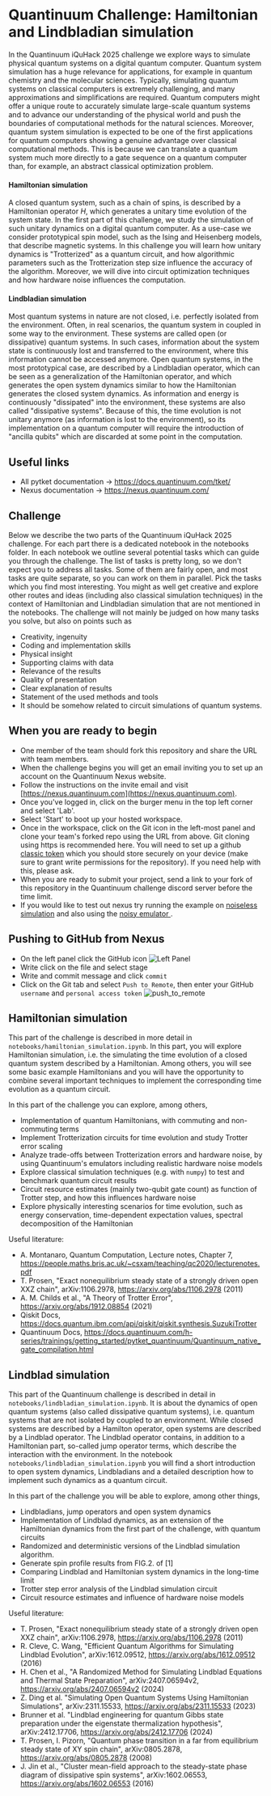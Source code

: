 # Quantinuum Challenge: Hamiltonian and Lindbladian simulation

In the Quantinuum iQuHack 2025 challenge we explore ways to simulate physical quantum systems on a digital quantum computer. Quantum system simulation has a huge relevance for applications, for example in quantum chemistry and the molecular sciences.
Typically, simulating quantum systems on classical computers is extremely challenging, and many approximations and simplifications are required. Quantum computers might offer a unique route to accurately simulate large-scale quantum systems and to advance our understanding of the physical world and push the boundaries of computational methods for the natural sciences. Moreover, quantum system simulation is expected to be one of the first applications for quantum computers showing a genuine advantage over classical computational methods. This is because we can translate a quantum system much more directly to a gate sequence on a quantum computer than, for example, an abstract classical optimization problem.


#### Hamiltonian simulation
A closed quantum system, such as a chain of spins, is described by a Hamiltonian operator $H$, which generates a unitary time evolution of the system state. In the first part of this challenge, we study the simulation of such unitary dynamics on a digital quantum computer. As a use-case we consider prototypical spin model, such as the Ising and Heisenberg models, that describe magnetic systems. In this challenge you will learn how unitary dynamics is "Trotterized" as a quantum circuit, and how algorithmic parameters such as the Trotterization step size influence the accuracy of the algorithm. Moreover, we will dive into circuit optimization techniques and how hardware noise influences the computation.

#### Lindbladian simulation
Most quantum systems in nature are not closed, i.e. perfectly isolated from the environment. Often, in real scenarios, the quantum system in coupled in some way to the environment. These systems are called open (or dissipative) quantum systems. In such cases, information about the system state is continuously lost and transferred to the environment, where this information cannot be accessed anymore. Open quantum systems, in the most prototypical case, are described by a Lindbladian operator, which can be seen as a generalization of the Hamiltonian operator, and which generates the open system dynamics similar to how the Hamiltonian generates the closed system dynamics.
As information and energy is continuously "dissipated" into the environment, these systems are also called "dissipative systems". Because of this, the time evolution is not unitary anymore (as information is lost to the environment), so its implementation on a quantum computer will require the introduction of "ancilla qubits" which are discarded at some point in the computation.



## Useful links
- All pytket documentation -> https://docs.quantinuum.com/tket/
- Nexus documentation -> https://nexus.quantinuum.com/

## Challenge

Below we describe the two parts of the Quantinuum iQuHack 2025 challenge. For each part there is a dedicated notebook in the notebooks folder. In each notebook we outline several potential tasks which can guide you through the challenge. The list of tasks is pretty long, so we don't expect you to address all tasks. Some of them are fairly open, and most tasks are quite separate, so you can work on them in parallel. Pick the tasks which you find most interesting. You might as well get creative and explore other routes and ideas (including also classical simulation techniques) in the context of Hamiltonian and Lindbladian simulation that are not mentioned in the notebooks. The challenge will not mainly be judged on how many tasks you solve, but also on points such as

- Creativity, ingenuity
- Coding and implementation skills
- Physical insight
- Supporting claims with data
- Relevance of the results
- Quality of presentation
- Clear explanation of results
- Statement of the used methods and tools
- It should be somehow related to circuit simulations of quantum systems.


## When you are ready to begin

* One member of the team should fork this repository and share the URL with team members. 
* When the challenge begins you will get an email inviting you to set up an account on the Quantinuum Nexus website.
* Follow the instructions on the invite email and visit [https://nexus.quantinuum.com](https://nexus.quantinuum.com). 
* Once you've logged in, click on the burger menu in the top left corner and select 'Lab'.
* Select 'Start' to boot up your hosted workspace.
* Once in the workspace, click on the Git icon in the left-most panel and clone your team's forked repo using the URL from above. Git cloning using https is recommended here. You will need to set up a github [classic token](https://docs.github.com/en/authentication/keeping-your-account-and-data-secure/managing-your-personal-access-tokens#creating-a-personal-access-token-classic) which you should store securely on your device (make sure to grant write permissions for the repository). If you need help with this, please ask.
* When you are ready to submit your project, send a link to your fork of this repository in the Quantinuum challenge discord server before the time limit.
* If you would like to test out nexus try running the example on [noiseless simulation](https://github.com/iQuHACK/2025-Quantinuum/blob/main/notebooks/an_intro_to_quantinuum_nexus.ipynb) and also using the [noisy emulator ](https://github.com/iQuHACK/2025-Quantinuum/blob/main/notebooks/an_intro_to_quantinuum_nexus_part2.ipynb).  

## Pushing to GitHub from Nexus
* On the left panel click the GitHub icon
![Left Panel](images/left_panel.png)
* Write click on the file and select stage
* Write and commit message and click `commit`
* Click on the Git tab and select `Push to Remote`, then enter your GitHub `username` and `personal access token`
![push_to_remote](images/push_to_remote.png)

## Hamiltonian simulation

This part of the challenge is described in more detail in `notebooks/hamiltonian_simulation.ipynb`. In this part, you will explore Hamiltonian simulation, i.e. the simulating the time evolution of a closed quantum system described by a Hamiltonian. Among others, you will see some basic example Hamiltonians and you will have the opportunity to combine several important techniques to implement the corresponding time evolution as a quantum circuit.


In this part of the challenge you can explore, among others,
- Implementation of quantum Hamiltonians, with commuting and non-commuting terms
- Implement Trotterization circuits for time evolution and study Trotter error scaling
- Analyze trade-offs between Trotterization errors and hardware noise, by using Quantinuum's emulators including realistic hardware noise models
- Explore classical simulation techniques (e.g. with `numpy`) to test and benchmark quantum circuit results
- Circuit resource estimates (mainly two-qubit gate count) as function of Trotter step, and how this influences hardware noise
- Explore physically interesting scenarios for time evolution, such as energy conservation, time-dependent expectation values, spectral decomposition of the Hamiltonian

Useful literature:
- A. Montanaro, Quantum Computation, Lecture notes, Chapter 7, https://people.maths.bris.ac.uk/~csxam/teaching/qc2020/lecturenotes.pdf 
- T. Prosen, "Exact nonequilibrium steady state of a strongly driven open XXZ chain", arXiv:1106.2978, https://arxiv.org/abs/1106.2978 (2011)
- A. M. Childs et al., "A Theory of Trotter Error", https://arxiv.org/abs/1912.08854 (2021)
- Qiskit Docs, https://docs.quantum.ibm.com/api/qiskit/qiskit.synthesis.SuzukiTrotter
- Quantinuum Docs, https://docs.quantinuum.com/h-series/trainings/getting_started/pytket_quantinuum/Quantinuum_native_gate_compilation.html


## Lindblad simulation

This part of the Quantinuum challenge is described in detail in `notebooks/lindbladian_simulation.ipynb`.
It is about the dynamics of open quantum systems (also called dissipative quantum systems), i.e. quantum systems that are not isolated by coupled to an environment. While closed systems are described by a Hamilton operator, open systems are described by a Lindblad operator. The Lindblad operator contains, in addition to a Hamiltonian part, so-called jump operator terms, which describe the interaction with the environment. In the notebook `notebooks/lindbladian_simulation.ipynb` you will find a short introduction to open system dynamics, Lindbladians and a detailed description how to implement such dynamics as a quantum circuit.

In this part of the challenge you will be able to explore, among other things,
- Lindbladians, jump operators and open system dynamics
- Implementation of Lindblad dynamics, as an extension of the Hamiltonian dynamics from the first part of the challenge, with quantum circuits
- Randomized and deterministic versions of the Lindblad simulation algorithm.
- Generate spin profile results from FIG.2. of [1]
- Comparing Lindblad and Hamiltonian system dynamics in the long-time limit
- Trotter step error analysis of the Lindblad simulation circuit
- Circuit resource estimates and influence of hardware noise models

Useful literature:
- T. Prosen, "Exact nonequilibrium steady state of a strongly driven open XXZ chain", arXiv:1106.2978, https://arxiv.org/abs/1106.2978 (2011)
- R. Cleve, C. Wang, "Efficient Quantum Algorithms for Simulating Lindblad Evolution", arXiv:1612.09512, https://arxiv.org/abs/1612.09512 (2016)
- H. Chen et al., "A Randomized Method for Simulating Lindblad Equations and Thermal State Preparation", arXiv:2407.06594v2, https://arxiv.org/abs/2407.06594v2 (2024)
- Z. Ding et al. "Simulating Open Quantum Systems Using Hamiltonian Simulations", arXiv:2311.15533, https://arxiv.org/abs/2311.15533 (2023)
- Brunner et al. "Lindblad engineering for quantum Gibbs state preparation under the eigenstate thermalization hypothesis", arXiv:2412.17706, https://arxiv.org/abs/2412.17706 (2024)
- T. Prosen, I. Pizorn, "Quantum phase transition in a far from equilibrium steady state of XY spin chain", arXiv:0805.2878, https://arxiv.org/abs/0805.2878 (2008)
- J. Jin et al., "Cluster mean-field approach to the steady-state phase diagram of dissipative spin systems", arXiv:1602.06553, https://arxiv.org/abs/1602.06553 (2016)
